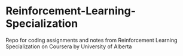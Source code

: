 # Reinforcement-Learning-Specialization
Repo for coding assignments and notes from Reinforcement Learning Specialization on Coursera by University of Alberta
